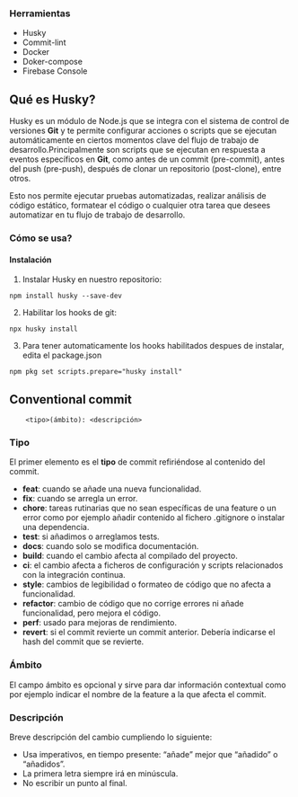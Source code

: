 ### Herramientas

- Husky
- Commit-lint
- Docker
- Doker-compose
- Firebase Console

## Qué es Husky?

Husky es un módulo de Node.js que se integra con el sistema de control de versiones **Git** y te permite configurar acciones o scripts que se ejecutan automáticamente en ciertos momentos clave del flujo de trabajo de desarrollo.Principalmente son scripts que se ejecutan en respuesta a eventos específicos en **Git**, como antes de un commit (pre-commit), antes del push (pre-push), después de clonar un repositorio (post-clone), entre otros.

Esto nos permite ejecutar pruebas automatizadas, realizar análisis de código estático, formatear el código o cualquier otra tarea que desees automatizar en tu flujo de trabajo de desarrollo.

### Cómo se usa?

#### Instalación

1. Instalar Husky en nuestro repositorio:

```
npm install husky --save-dev
```

2. Habilitar los hooks de git:

```
npx husky install
```

3. Para tener automaticamente los hooks habilitados despues de instalar, edita el package.json

```
npm pkg set scripts.prepare="husky install"
```

## Conventional commit

```
    <tipo>(ámbito): <descripción>
```

### Tipo

El primer elemento es el **tipo** de commit refiriéndose al contenido del commit.

- **feat**: cuando se añade una nueva funcionalidad.
- **fix**: cuando se arregla un error.
- **chore**: tareas rutinarias que no sean específicas de una feature o un error como por ejemplo añadir contenido al fichero .gitignore o instalar una dependencia.
- **test**: si añadimos o arreglamos tests.
- **docs**: cuando solo se modifica documentación.
- **build**: cuando el cambio afecta al compilado del proyecto.
- **ci**: el cambio afecta a ficheros de configuración y scripts relacionados con la integración continua.
- **style**: cambios de legibilidad o formateo de código que no afecta a funcionalidad.
- **refactor**: cambio de código que no corrige errores ni añade funcionalidad, pero mejora el código.
- **perf**: usado para mejoras de rendimiento.
- **revert**: si el commit revierte un commit anterior. Debería indicarse el hash del commit que se revierte.

### Ámbito

El campo ámbito es opcional y sirve para dar información contextual como por ejemplo indicar el nombre de la feature a la que afecta el commit.

### Descripción

Breve descripción del cambio cumpliendo lo siguiente:

- Usa imperativos, en tiempo presente: “añade” mejor que “añadido” o “añadidos”.
- La primera letra siempre irá en minúscula.
- No escribir un punto al final.

